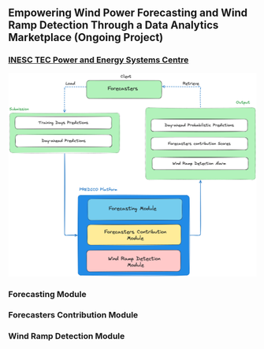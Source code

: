 ## Empowering Wind Power Forecasting and Wind Ramp Detection Through a Data Analytics Marketplace (Ongoing Project)

### [INESC TEC Power and Energy Systems Centre](https://www.inesctec.pt/en/centres/cpes#intro)

<img src="img/schema_predico.png" alt="Image Alt Text" width="700"/>

### Forecasting Module

### Forecasters Contribution Module

### Wind Ramp Detection Module